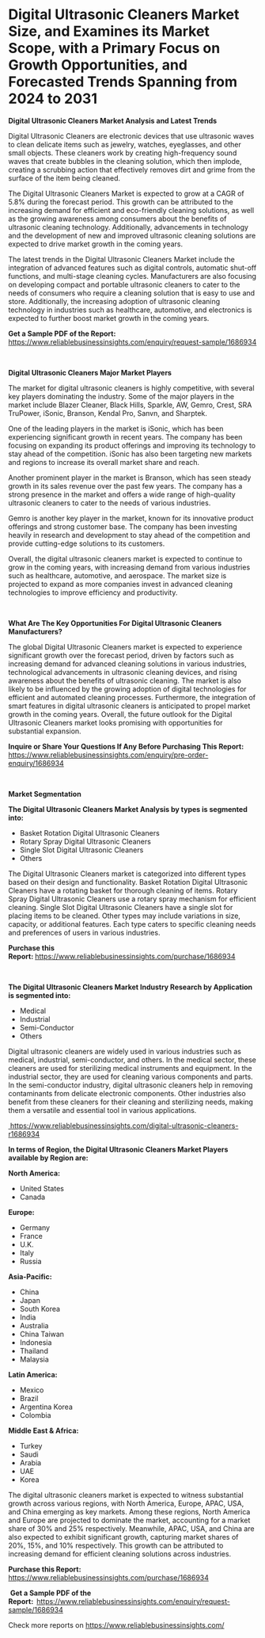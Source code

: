 <p><h1>Digital Ultrasonic Cleaners Market Size, and Examines its Market Scope, with a Primary Focus on Growth Opportunities, and Forecasted Trends Spanning from 2024 to 2031</h1></p><p><strong>Digital Ultrasonic Cleaners Market Analysis and Latest Trends</strong></p>
<p><p>Digital Ultrasonic Cleaners are electronic devices that use ultrasonic waves to clean delicate items such as jewelry, watches, eyeglasses, and other small objects. These cleaners work by creating high-frequency sound waves that create bubbles in the cleaning solution, which then implode, creating a scrubbing action that effectively removes dirt and grime from the surface of the item being cleaned.</p><p>The Digital Ultrasonic Cleaners Market is expected to grow at a CAGR of 5.8% during the forecast period. This growth can be attributed to the increasing demand for efficient and eco-friendly cleaning solutions, as well as the growing awareness among consumers about the benefits of ultrasonic cleaning technology. Additionally, advancements in technology and the development of new and improved ultrasonic cleaning solutions are expected to drive market growth in the coming years.</p><p>The latest trends in the Digital Ultrasonic Cleaners Market include the integration of advanced features such as digital controls, automatic shut-off functions, and multi-stage cleaning cycles. Manufacturers are also focusing on developing compact and portable ultrasonic cleaners to cater to the needs of consumers who require a cleaning solution that is easy to use and store. Additionally, the increasing adoption of ultrasonic cleaning technology in industries such as healthcare, automotive, and electronics is expected to further boost market growth in the coming years.</p></p>
<p><strong>Get a Sample PDF of the Report:&nbsp;</strong> <a href="https://www.reliablebusinessinsights.com/enquiry/request-sample/1686934">https://www.reliablebusinessinsights.com/enquiry/request-sample/1686934</a></p>
<p>&nbsp;</p>
<p><strong>Digital Ultrasonic Cleaners Major Market Players</strong></p>
<p><p>The market for digital ultrasonic cleaners is highly competitive, with several key players dominating the industry. Some of the major players in the market include Blazer Cleaner, Black Hills, Sparkle, AW, Gemro, Crest, SRA TruPower, iSonic, Branson, Kendal Pro, Sanvn, and Sharptek.</p><p>One of the leading players in the market is iSonic, which has been experiencing significant growth in recent years. The company has been focusing on expanding its product offerings and improving its technology to stay ahead of the competition. iSonic has also been targeting new markets and regions to increase its overall market share and reach.</p><p>Another prominent player in the market is Branson, which has seen steady growth in its sales revenue over the past few years. The company has a strong presence in the market and offers a wide range of high-quality ultrasonic cleaners to cater to the needs of various industries.</p><p>Gemro is another key player in the market, known for its innovative product offerings and strong customer base. The company has been investing heavily in research and development to stay ahead of the competition and provide cutting-edge solutions to its customers.</p><p>Overall, the digital ultrasonic cleaners market is expected to continue to grow in the coming years, with increasing demand from various industries such as healthcare, automotive, and aerospace. The market size is projected to expand as more companies invest in advanced cleaning technologies to improve efficiency and productivity.</p></p>
<p>&nbsp;</p>
<p><strong>What Are The Key Opportunities For Digital Ultrasonic Cleaners Manufacturers?</strong></p>
<p><p>The global Digital Ultrasonic Cleaners market is expected to experience significant growth over the forecast period, driven by factors such as increasing demand for advanced cleaning solutions in various industries, technological advancements in ultrasonic cleaning devices, and rising awareness about the benefits of ultrasonic cleaning. The market is also likely to be influenced by the growing adoption of digital technologies for efficient and automated cleaning processes. Furthermore, the integration of smart features in digital ultrasonic cleaners is anticipated to propel market growth in the coming years. Overall, the future outlook for the Digital Ultrasonic Cleaners market looks promising with opportunities for substantial expansion.</p></p>
<p><strong>Inquire or Share Your Questions If Any Before Purchasing This Report:</strong> <a href="https://www.reliablebusinessinsights.com/enquiry/pre-order-enquiry/1686934">https://www.reliablebusinessinsights.com/enquiry/pre-order-enquiry/1686934</a></p>
<p>&nbsp;</p>
<p><strong>Market Segmentation</strong></p>
<p><strong>The Digital Ultrasonic Cleaners Market Analysis by types is segmented into:</strong></p>
<p><ul><li>Basket Rotation Digital Ultrasonic Cleaners</li><li>Rotary Spray Digital Ultrasonic Cleaners</li><li>Single Slot Digital Ultrasonic Cleaners</li><li>Others</li></ul></p>
<p><p>The Digital Ultrasonic Cleaners market is categorized into different types based on their design and functionality. Basket Rotation Digital Ultrasonic Cleaners have a rotating basket for thorough cleaning of items. Rotary Spray Digital Ultrasonic Cleaners use a rotary spray mechanism for efficient cleaning. Single Slot Digital Ultrasonic Cleaners have a single slot for placing items to be cleaned. Other types may include variations in size, capacity, or additional features. Each type caters to specific cleaning needs and preferences of users in various industries.</p></p>
<p><strong>Purchase this Report:&nbsp;</strong><a href="https://www.reliablebusinessinsights.com/purchase/1686934">https://www.reliablebusinessinsights.com/purchase/1686934</a></p>
<p>&nbsp;</p>
<p><strong>The Digital Ultrasonic Cleaners Market Industry Research by Application is segmented into:</strong></p>
<p><ul><li>Medical</li><li>Industrial</li><li>Semi-Conductor</li><li>Others</li></ul></p>
<p><p>Digital ultrasonic cleaners are widely used in various industries such as medical, industrial, semi-conductor, and others. In the medical sector, these cleaners are used for sterilizing medical instruments and equipment. In the industrial sector, they are used for cleaning various components and parts. In the semi-conductor industry, digital ultrasonic cleaners help in removing contaminants from delicate electronic components. Other industries also benefit from these cleaners for their cleaning and sterilizing needs, making them a versatile and essential tool in various applications.</p></p>
<p><a href="https://www.reliablebusinessinsights.com/digital-ultrasonic-cleaners-r1686934">&nbsp;https://www.reliablebusinessinsights.com/digital-ultrasonic-cleaners-r1686934</a></p>
<p><strong>In terms of Region, the Digital Ultrasonic Cleaners Market Players available by Region are:</strong></p>
<p>
    <p> <strong> North America: </strong>
        <ul>
            <li>United States</li>
            <li>Canada</li>
        </ul>
        </p> 
    <p> <strong> Europe: </strong>
        <ul>
            <li>Germany</li>
            <li>France</li>
            <li>U.K.</li>
            <li>Italy</li>
            <li>Russia</li>
        </ul>
        </p> 
    <p> <strong> Asia-Pacific: </strong>
        <ul>
            <li>China</li>
            <li>Japan</li>
            <li>South Korea</li>
            <li>India</li>
            <li>Australia</li>
            <li>China Taiwan</li>
            <li>Indonesia</li>
            <li>Thailand</li>
            <li>Malaysia</li>
        </ul>
        </p> 
    <p> <strong> Latin America: </strong>
        <ul>
            <li>Mexico</li>
            <li>Brazil</li>
            <li>Argentina Korea</li>
            <li>Colombia</li>
        </ul>
        </p> 
    <p> <strong> Middle East & Africa: </strong>
        <ul>
            <li>Turkey</li>
            <li>Saudi</li>
            <li>Arabia</li>
            <li>UAE</li>
            <li>Korea</li>
        </ul>
    </p>
    </p>
<p><p>The digital ultrasonic cleaners market is expected to witness substantial growth across various regions, with North America, Europe, APAC, USA, and China emerging as key markets. Among these regions, North America and Europe are projected to dominate the market, accounting for a market share of 30% and 25% respectively. Meanwhile, APAC, USA, and China are also expected to exhibit significant growth, capturing market shares of 20%, 15%, and 10% respectively. This growth can be attributed to increasing demand for efficient cleaning solutions across industries.</p></p>
<p><strong>Purchase this Report: </strong><a href="https://www.reliablebusinessinsights.com/purchase/1686934">https://www.reliablebusinessinsights.com/purchase/1686934</a></p>
<p>&nbsp;<strong>Get a Sample PDF of the Report:&nbsp;&nbsp;</strong><a href="https://www.reliablebusinessinsights.com/enquiry/request-sample/1686934">https://www.reliablebusinessinsights.com/enquiry/request-sample/1686934</a></p>
<p><strong></strong></p>
<p>Check more reports on <a href="https://www.reliablebusinessinsights.com/">https://www.reliablebusinessinsights.com/</a></p>